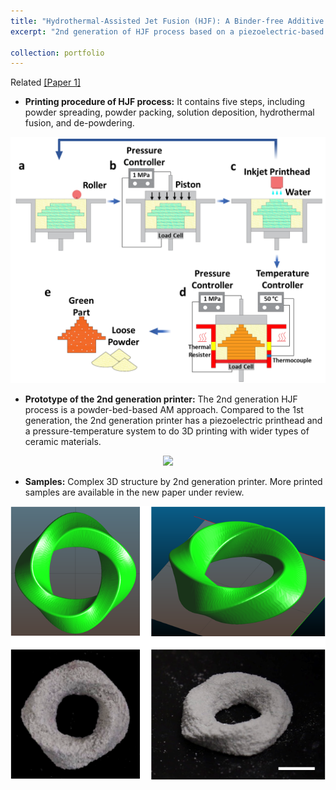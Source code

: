 ```yaml
---
title: "Hydrothermal-Assisted Jet Fusion (HJF): A Binder-free Additive Manufacturing Approach for Ceramics - 2nd Generation "
excerpt: "2nd generation of HJF process based on a piezoelectric-based inkjet printhead. Related [[Paper]](https://fanfeiuiowa.github.io/files/1-s2.0-S2351978920315687-main.pdf) and [[Patent]](https://patents.google.com/patent/US20210154742A1/en)<br/><img src='/images/2nd_gen_design_2.png' width='400'/>"

collection: portfolio
---
```

Related [[Paper 1]](https://fanfeiuiowa.github.io/files/1-s2.0-S2351978920315687-main.pdf)<br/>
* **Printing procedure of HJF process:** It contains five steps, including powder spreading, powder packing, solution deposition, hydrothermal fusion, and de-powdering.

<p align="center">
  <img src='/images/2nd_gen_procedure.png' width="600"/>
</p>

* **Prototype of the 2nd generation printer:** The 2nd generation HJF process is a powder-bed-based AM approach. Compared to the 1st generation, the 2nd generation printer has a piezoelectric printhead and a pressure-temperature system to do 3D printing with wider types of ceramic materials.

<p align="center">
  <img src='/images/2nd_gen_design_2.png' width="600"/>
</p>

* **Samples:** Complex 3D structure by 2nd generation printer. More printed samples are available in the new paper under review.
<p align="center">
    <img src='/images/2nd_gen_sample.png' width="600"/>
</p>
